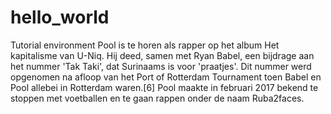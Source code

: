 # hello_world
Tutorial environment
Pool is te horen als rapper op het album Het kapitalisme van U-Niq. Hij deed, samen met Ryan Babel, een bijdrage aan het nummer 'Tak Taki', dat Surinaams is voor 'praatjes'. Dit nummer werd opgenomen na afloop van het Port of Rotterdam Tournament toen Babel en Pool allebei in Rotterdam waren.[6] Pool maakte in februari 2017 bekend te stoppen met voetballen en te gaan rappen onder de naam Ruba2faces.
